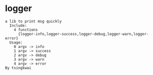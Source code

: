 logger
=========
    a lib to print msg quickly
      Include:
        4 functions
          {logger-info,logger-success,logger-debug,logger-warn,logger-error}
      Usage:
        0 argv -> info
        1 argv -> success
        2 argv -> debug
        3 argv -> warn
        4 argv -> error
    By tsingkwai

